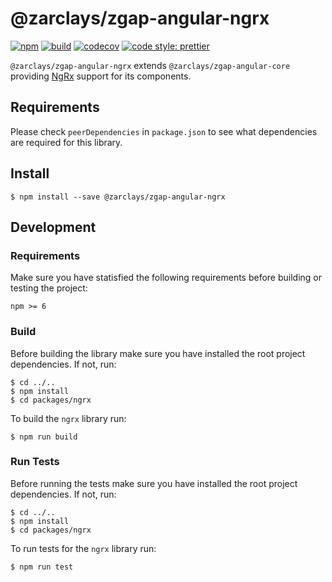 # @zarclays/zgap-angular-ngrx

[![npm](https://img.shields.io/npm/v/@airgap/angular-ngrx.svg?colorB=brightgreen)](https://www.npmjs.com/package/@zarclays/zgap-angular-ngrx)
[![build](https://img.shields.io/travis/airgap-it/angular-ngrx.svg)](https://travis-ci.org/airgap-it/zgap-angular-ngrx/)
[![codecov](https://img.shields.io/codecov/c/gh/airgap-it/angular-ngrx.svg)](https://codecov.io/gh/zarclays/zgap-angular-ngrx/)
[![code style: prettier](https://img.shields.io/badge/code_style-prettier-ff69b4.svg?style=flat-square)](https://github.com/prettier/prettier)

`@zarclays/zgap-angular-ngrx` extends `@zarclays/zgap-angular-core` providing [NgRx](https://ngrx.io/) support for its components.

## Requirements

Please check `peerDependencies` in `package.json` to see what dependencies are required for this library.

## Install

```
$ npm install --save @zarclays/zgap-angular-ngrx
```

## Development

### Requirements

Make sure you have statisfied the following requirements before building or testing the project:

```
npm >= 6
```

### Build

Before building the library make sure you have installed the root project dependencies. If not, run:

```
$ cd ../..
$ npm install
$ cd packages/ngrx
```

To build the `ngrx` library run:

```
$ npm run build
```

### Run Tests

Before running the tests make sure you have installed the root project dependencies. If not, run:

```
$ cd ../..
$ npm install
$ cd packages/ngrx
```

To run tests for the `ngrx` library run:

```
$ npm run test
```
